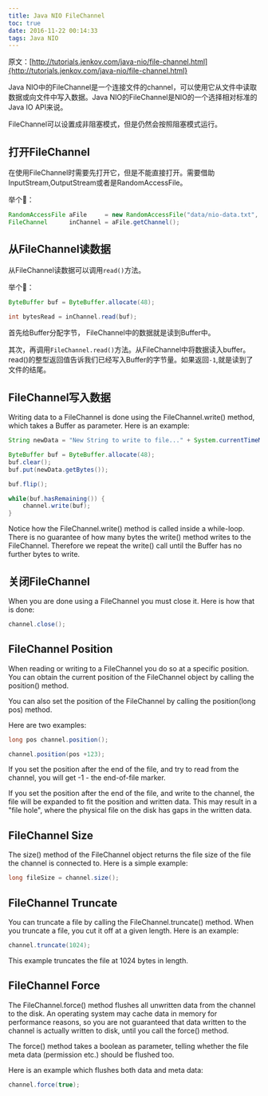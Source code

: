```yaml
---
title: Java NIO FileChannel
toc: true
date: 2016-11-22 00:14:33
tags: Java NIO
---
```


原文：[http://tutorials.jenkov.com/java-nio/file-channel.html]{http://tutorials.jenkov.com/java-nio/file-channel.html}

Java NIO中的FileChannel是一个连接文件的channel，可以使用它从文件中读取数据或向文件中写入数据。Java NIO的FileChannel是NIO的一个选择相对标准的Java IO API来说。
 
FileChannel可以设置成非阻塞模式，但是仍然会按照阻塞模式运行。

## 打开FileChannel
在使用FileChannel时需要先打开它，但是不能直接打开。需要借助InputStream,OutputStream或者是RandomAccessFile。

举个🌰： 

```java
RandomAccessFile aFile     = new RandomAccessFile("data/nio-data.txt", "rw");
FileChannel      inChannel = aFile.getChannel();
```

## 从FileChannel读数据

从FileChannel读数据可以调用`read()`方法。

举个🌰：

```java
ByteBuffer buf = ByteBuffer.allocate(48);

int bytesRead = inChannel.read(buf);
```

首先给Buffer分配字节， FileChannel中的数据就是读到Buffer中。

其次，再调用`FileChannel.read()`方法。从FileChannel中将数据读入buffer。read()的整型返回值告诉我们已经写入Buffer的字节量。如果返回`-1`,就是读到了文件的结尾。

## FileChannel写入数据

Writing data to a FileChannel is done using the FileChannel.write() method, which takes a Buffer as parameter. Here is an example:

```java
String newData = "New String to write to file..." + System.currentTimeMillis();

ByteBuffer buf = ByteBuffer.allocate(48);
buf.clear();
buf.put(newData.getBytes());

buf.flip();

while(buf.hasRemaining()) {
    channel.write(buf);
}
```

Notice how the FileChannel.write() method is called inside a while-loop. There is no guarantee of how many bytes the write() method writes to the FileChannel. Therefore we repeat the write() call until the Buffer has no further bytes to write.

## 关闭FileChannel

When you are done using a FileChannel you must close it. Here is how that is done:

```java
channel.close();    
```

## FileChannel Position

When reading or writing to a FileChannel you do so at a specific position. You can obtain the current position of the FileChannel object by calling the position() method.

You can also set the position of the FileChannel by calling the position(long pos) method.

Here are two examples:

```java
long pos channel.position();

channel.position(pos +123);
```

If you set the position after the end of the file, and try to read from the channel, you will get -1 - the end-of-file marker.

If you set the position after the end of the file, and write to the channel, the file will be expanded to fit the position and written data. This may result in a "file hole", where the physical file on the disk has gaps in the written data.

## FileChannel Size

The size() method of the FileChannel object returns the file size of the file the channel is connected to. Here is a simple example:

```java
long fileSize = channel.size();    
```

## FileChannel Truncate

You can truncate a file by calling the FileChannel.truncate() method. When you truncate a file, you cut it off at a given length. Here is an example:

```java
channel.truncate(1024);
```

This example truncates the file at 1024 bytes in length.

## FileChannel Force

The FileChannel.force() method flushes all unwritten data from the channel to the disk. An operating system may cache data in memory for performance reasons, so you are not guaranteed that data written to the channel is actually written to disk, until you call the force() method.

The force() method takes a boolean as parameter, telling whether the file meta data (permission etc.) should be flushed too.

Here is an example which flushes both data and meta data:

```java
channel.force(true);
```


